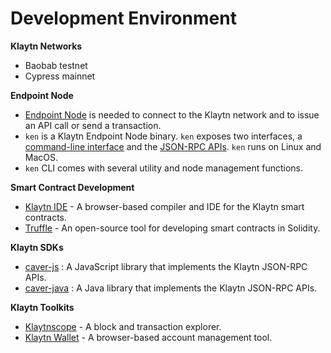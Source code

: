 # Development Environment <a id="development-environment"></a>

**Klaytn Networks**

* Baobab testnet
* Cypress mainnet

**Endpoint Node**

* [Endpoint Node](../node/endpoint-node/README.md) is needed to connect to the Klaytn network and to issue an API call or send a transaction.
* `ken` is a Klaytn Endpoint Node binary. `ken` exposes two interfaces, a [command-line interface](../node/endpoint-node/ken-cli-commands.md) and the [JSON-RPC APIs](../dapp/json-rpc/README.md). `ken` runs on Linux and MacOS.
* `ken` CLI comes with several utility and node management functions.

**Smart Contract Development**

* [Klaytn IDE](https://ide.klaytn.com/) - A browser-based compiler and IDE for the Klaytn smart contracts.
* [Truffle](https://github.com/trufflesuite/truffle) - An open-source tool for developing smart contracts in Solidity.

**Klaytn SDKs**

* [caver-js](../dapp/sdk/caver-js/README.md) : A JavaScript library that implements the Klaytn JSON-RPC APIs.
* [caver-java](../dapp/sdk/caver-java/README.md) : A Java library that implements the Klaytn JSON-RPC APIs.

**Klaytn Toolkits**

* [Klaytnscope](https://scope.klaytn.com/) - A block and transaction explorer.
* [Klaytn Wallet](https://wallet.klaytn.com/) - A browser-based account management tool.



